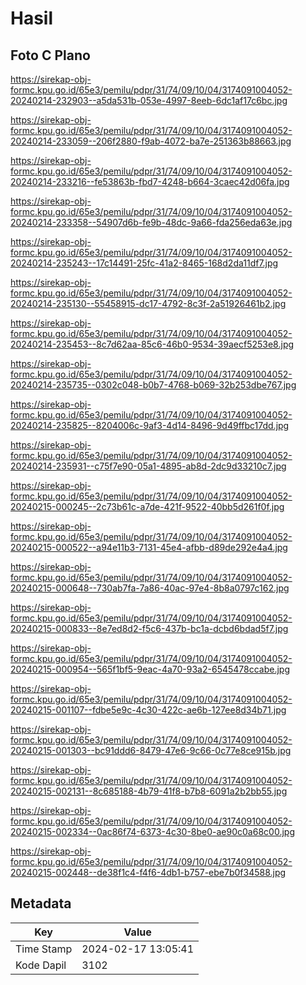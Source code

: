 # Hasil

## Foto C Plano

https://sirekap-obj-formc.kpu.go.id/65e3/pemilu/pdpr/31/74/09/10/04/3174091004052-20240214-232903--a5da531b-053e-4997-8eeb-6dc1af17c6bc.jpg

https://sirekap-obj-formc.kpu.go.id/65e3/pemilu/pdpr/31/74/09/10/04/3174091004052-20240214-233059--206f2880-f9ab-4072-ba7e-251363b88663.jpg

https://sirekap-obj-formc.kpu.go.id/65e3/pemilu/pdpr/31/74/09/10/04/3174091004052-20240214-233216--fe53863b-fbd7-4248-b664-3caec42d06fa.jpg

https://sirekap-obj-formc.kpu.go.id/65e3/pemilu/pdpr/31/74/09/10/04/3174091004052-20240214-233358--54907d6b-fe9b-48dc-9a66-fda256eda63e.jpg

https://sirekap-obj-formc.kpu.go.id/65e3/pemilu/pdpr/31/74/09/10/04/3174091004052-20240214-235243--17c14491-25fc-41a2-8465-168d2da11df7.jpg

https://sirekap-obj-formc.kpu.go.id/65e3/pemilu/pdpr/31/74/09/10/04/3174091004052-20240214-235130--55458915-dc17-4792-8c3f-2a51926461b2.jpg

https://sirekap-obj-formc.kpu.go.id/65e3/pemilu/pdpr/31/74/09/10/04/3174091004052-20240214-235453--8c7d62aa-85c6-46b0-9534-39aecf5253e8.jpg

https://sirekap-obj-formc.kpu.go.id/65e3/pemilu/pdpr/31/74/09/10/04/3174091004052-20240214-235735--0302c048-b0b7-4768-b069-32b253dbe767.jpg

https://sirekap-obj-formc.kpu.go.id/65e3/pemilu/pdpr/31/74/09/10/04/3174091004052-20240214-235825--8204006c-9af3-4d14-8496-9d49ffbc17dd.jpg

https://sirekap-obj-formc.kpu.go.id/65e3/pemilu/pdpr/31/74/09/10/04/3174091004052-20240214-235931--c75f7e90-05a1-4895-ab8d-2dc9d33210c7.jpg

https://sirekap-obj-formc.kpu.go.id/65e3/pemilu/pdpr/31/74/09/10/04/3174091004052-20240215-000245--2c73b61c-a7de-421f-9522-40bb5d261f0f.jpg

https://sirekap-obj-formc.kpu.go.id/65e3/pemilu/pdpr/31/74/09/10/04/3174091004052-20240215-000522--a94e11b3-7131-45e4-afbb-d89de292e4a4.jpg

https://sirekap-obj-formc.kpu.go.id/65e3/pemilu/pdpr/31/74/09/10/04/3174091004052-20240215-000648--730ab7fa-7a86-40ac-97e4-8b8a0797c162.jpg

https://sirekap-obj-formc.kpu.go.id/65e3/pemilu/pdpr/31/74/09/10/04/3174091004052-20240215-000833--8e7ed8d2-f5c6-437b-bc1a-dcbd6bdad5f7.jpg

https://sirekap-obj-formc.kpu.go.id/65e3/pemilu/pdpr/31/74/09/10/04/3174091004052-20240215-000954--565f1bf5-9eac-4a70-93a2-6545478ccabe.jpg

https://sirekap-obj-formc.kpu.go.id/65e3/pemilu/pdpr/31/74/09/10/04/3174091004052-20240215-001107--fdbe5e9c-4c30-422c-ae6b-127ee8d34b71.jpg

https://sirekap-obj-formc.kpu.go.id/65e3/pemilu/pdpr/31/74/09/10/04/3174091004052-20240215-001303--bc91ddd6-8479-47e6-9c66-0c77e8ce915b.jpg

https://sirekap-obj-formc.kpu.go.id/65e3/pemilu/pdpr/31/74/09/10/04/3174091004052-20240215-002131--8c685188-4b79-41f8-b7b8-6091a2b2bb55.jpg

https://sirekap-obj-formc.kpu.go.id/65e3/pemilu/pdpr/31/74/09/10/04/3174091004052-20240215-002334--0ac86f74-6373-4c30-8be0-ae90c0a68c00.jpg

https://sirekap-obj-formc.kpu.go.id/65e3/pemilu/pdpr/31/74/09/10/04/3174091004052-20240215-002448--de38f1c4-f4f6-4db1-b757-ebe7b0f34588.jpg


## Metadata

| Key        | Value               |
| ---------- | ------------------- |
| Time Stamp | 2024-02-17 13:05:41 |
| Kode Dapil | 3102                |



